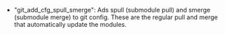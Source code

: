 * "git_add_cfg_spull_smerge": Ads spull (submodule pull) and smerge 
  (submodule merge) to git config. These are the regular pull and merge that
  automatically update the modules.
